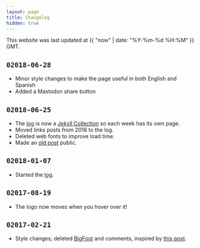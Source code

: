 ```yaml
---
layout: page
title: Changelog
hidden: true
---
```


This website was last updated at {{ "now" | date: "%Y-%m-%d %H:%M" }} GMT.

## `02018-06-28`

- Minor style changes to make the page useful in both English and Spanish
- Added a Mastodon share button

## `02018-06-25`

- The [log](https://codual.github.io/log/2018/) is now a [Jekyll Collection](https://jekyllrb.com/docs/collections/) so each week has its own page.
- Moved links posts from 2016 to the log.
- Deleted web fonts to improve load time.
- Made an [old post](/2017/08/02/math/) public.

## `02018-01-07`

- Started the [log](https://codual.github.io/log/2018/).

## `02017-08-19`

- The logo now moves when you hover over it!

## `02017-02-21`

- Style changes; deleted [BigFoot](http://www.bigfootjs.com) and comments, inspired by [this post](https://danluu.com/web-bloat).
